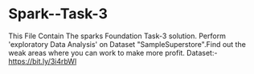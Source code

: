 # Spark--Task-3
This File Contain The sparks Foundation Task-3 solution. Perform 'exploratory Data Analysis' on Dataset "SampleSuperstore".Find out the weak areas where you can work to make more profit. Dataset:-https://bit.ly/3i4rbWl
